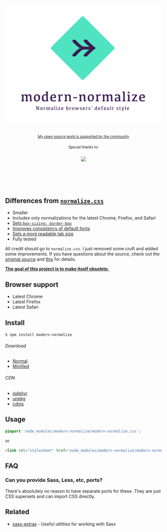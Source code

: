 <div align="center">
	<img src="media/logo.svg" alt="modern-normalize">
	<br>
	<br>
	<div align="center">
		<p>
			<p>
				<sup>
					<a href="https://github.com/sponsors/sindresorhus">My open source work is supported by the community</a>
				</sup>
			</p>
			<sup>Special thanks to:</sup>
			<br>
			<br>
			<a href="https://standardresume.co/tech">
				<img src="https://sindresorhus.com/assets/thanks/standard-resume-logo.svg" width="200"/>
			</a>
		</p>
	</div>
	<br>
	<br>
	<br>
	<br>
</div>

## Differences from [`normalize.css`](https://github.com/necolas/normalize.css)

- Smaller
- Includes only normalizations for the latest Chrome, Firefox, and Safari
- [Sets `box-sizing: border-box`](https://www.paulirish.com/2012/box-sizing-border-box-ftw/)
- [Improves consistency of default fonts](https://github.com/sindresorhus/modern-normalize/issues/3)
- [Sets a more readable tab size](https://github.com/sindresorhus/modern-normalize/issues/17)
- Fully tested

All credit should go to `normalize.css`. I just removed some cruft and added some improvements. If you have questions about the source, check out the [original source](https://github.com/necolas/normalize.css/blame/master/normalize.css) and [this](https://github.com/necolas/normalize.css#extended-details-and-known-issues) for details.

[**The goal of this project is to make itself obsolete.**](https://github.com/sindresorhus/modern-normalize/issues/2)

## Browser support

- Latest Chrome
- Latest Firefox
- Latest Safari

## Install

```
$ npm install modern-normalize
```

###### Download

- [Normal](https://cdn.jsdelivr.net/npm/modern-normalize/modern-normalize.css)
- [Minified](https://cdn.jsdelivr.net/npm/modern-normalize/modern-normalize.min.css)

###### CDN

- [jsdelivr](https://www.jsdelivr.com/package/npm/modern-normalize)
- [unpkg](https://unpkg.com/modern-normalize)
- [cdnjs](https://cdnjs.com/libraries/modern-normalize)

## Usage

```css
@import 'node_modules/modern-normalize/modern-normalize.css';
```

or

```html
<link rel="stylesheet" href="node_modules/modern-normalize/modern-normalize.css">
```

## FAQ

### Can you provide Sass, Less, etc, ports?

There's absolutely no reason to have separate ports for these. They are just CSS supersets and can import CSS directly.

## Related

- [sass-extras](https://github.com/sindresorhus/sass-extras) - Useful utilities for working with Sass

